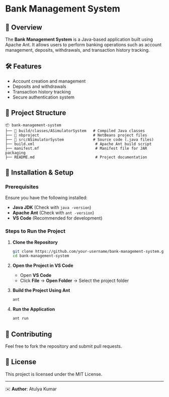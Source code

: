 # Bank Management System

## 📌 Overview
The **Bank Management System** is a Java-based application built using Apache Ant. It allows users to perform banking operations such as account management, deposits, withdrawals, and transaction history tracking.

## 🛠️ Features
- Account creation and management
- Deposits and withdrawals
- Transaction history tracking
- Secure authentication system

## 📂 Project Structure
```
📦 bank-management-system
├── 📂 build/classes/ASimulatorSystem   # Compiled Java classes
├── 📂 nbproject                        # NetBeans project files
├── 📂 src/ASimulatorSystem             # Source code (.java files)
├── build.xml                           # Apache Ant build script
├── manifest.mf                         # Manifest file for JAR packaging
├── README.md                           # Project documentation
```

## 🚀 Installation & Setup
### Prerequisites
Ensure you have the following installed:
- **Java JDK** (Check with `java -version`)
- **Apache Ant** (Check with `ant -version`)
- **VS Code** (Recommended for development)

### Steps to Run the Project
1. **Clone the Repository**
   ```sh
   git clone https://github.com/your-username/bank-management-system.git
   cd bank-management-system
   ```
2. **Open the Project in VS Code**
   - Open **VS Code**
   - Click **File** → **Open Folder** → Select the project folder

3. **Build the Project Using Ant**
   ```sh
   ant
   ```

4. **Run the Application**
   ```sh
   ant run
   ```

## 🤝 Contributing
Feel free to fork the repository and submit pull requests.

## 📝 License
This project is licensed under the MIT License.

---
✉️ **Author**: Atulya Kumar

